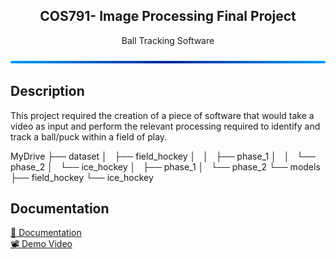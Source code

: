 <h2 align ='center'> COS791- Image Processing Final Project </h3>
<p align = 'center'>Ball Tracking Software</p>


<img src="readme_resources/bar.png" alt="Alt text" title="bar">

## Description

This project required the creation of a piece of software that would take a video as input and perform the relevant processing required to identify and track a ball/puck within a field of play.

MyDrive
├── dataset
│   ├── field_hockey
│   │   ├── phase_1
│   │   └── phase_2
│   └── ice_hockey
│       ├── phase_1
│       └── phase_2
└── models
    ├── field_hockey
    └── ice_hockey

## Documentation
<div><a href="https://www.overleaf.com/read/mbbcfmpmfktc#854a0b">🧾 Documentation</a></div>
<div><a href="#">📽️ Demo Video </a></div>



